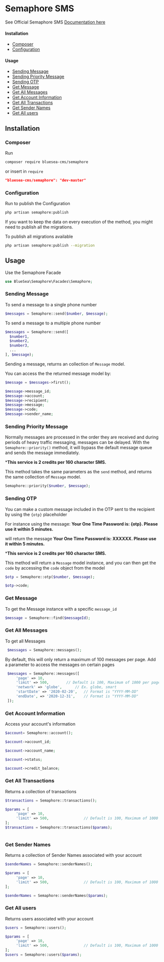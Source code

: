 
# Semaphore SMS

See Official Semaphore SMS [Documentation here](https://semaphore.co/docs)

#### Installation
* [Composer](#composer)
* [Configuration](#configuration)

#### Usage
* [Sending Message](#sending-message)
* [Sending Priority Message](#sending-priority-message)
* [Sending OTP](#sending-otp)
* [Get Message](#get-message)
* [Get All Messages](#get-all-messages)
* [Get Account Information](#get-account-information)
* [Get All Transactions](#get-all-transactions)
* [Get Sender Names](#get-sender-names)
* [Get All users](#get-all-users)
  
  
  
## Installation
### Composer

Run
```bash
composer require bluesea-cms/semaphore
```

or insert in `require`
``` json
"bluesea-cms/semaphore": "dev-master"
```
### Configuration
Run to publish the Configuration

```bash
php artisan semaphore:publish
```

If you want to keep the data on every execution of the method, you might need to publish all the migrations.

To publish all migrations available
```bash
php artisan semaphore:publish --migration
```


## Usage

Use the Semaphore Facade
```php
use BlueSea\Semaphore\Facades\Semaphore;
```

### Sending Message
To send a message to a single phone number
```php
$messages = Semaphore::send($number, $message);
```

To send a message to a multiple phone number
```php
$messages = Semaphore::send([
  $number1, 
  $number2, 
  $number3,
  ...
], $message);

```
Sending a message, returns an collection of `Message` model.

You can access the the returned message model by:
```php
$message = $messages->first();

$message->message_id;
$message->account;
$message->recipient;
$message->message;
$message->code;
$message->sender_name;
```

### Sending Priority Message

Normally messages are processed in the order they are received and during periods of heavy traffic messaging, messages can be delayed.
With the `Semaphore::priority()` method, it will bypass the default message queue and sends the message immediately.

***This service is 2 credits per 160 character SMS.** 

This method takes the same parameters as the `send` method, and returns the same collection of `Message` model. 
```php
Semaphore::priority($number, $message);
```

### Sending OTP

You can make a custom message included in the OTP sent to the recipient by using the `{otp}` placeholder

For instance using the message: 
**Your One Time Password is: {otp}. Please use it within 5 minutes.**

will return the message 
**Your One Time Password is: XXXXXX. Please use it within 5 minutes.**

***This service is 2 credits per 160 character SMS.**

This method will return a `Message` model instance, and you can then get the `code` by accessing the `code` object from the model 
```php
$otp = Semaphore::otp($number, $message);

$otp->code;
```


### Get Message
To get the Message instance with a specific `message_id`
```php
$message = Semaphore::find($messageId);
```
### Get All Messages
To get all Messages
```php
 $messages = Semaphore::messages();
```

By default, this will only return a maximum of 100 messages per page.
Add a parameter to access the messages on certain pages
```php
 $messages = Semaphore::messages([
	 'page' => 10,
	 'limit' => 500,		// Default is 100, Maximum of 1000 per page
	 'network' => 'globe', 		// Ex. globe, smart
	 'startDate' => '2020-02-20',	// Format is "YYYY-MM-DD"
	 'endDate', => '2020-12-31',	// Format is "YYYY-MM-DD"
 ]);
```

### Get Account Information

Access your account's information

```php
$account= Semaphore::account();

$account->account_id;

$account->account_name;

$account->status;

$account->credit_balance;
```
### Get All Transactions
Returns a collection of transactions
```php
$transactions = Semaphore::transactions();

$params = [
	 'page' => 10,
	 'limit' => 500, 				// Default is 100, Maximum of 1000 per page
];
$transactions = Semaphore::transactions($params);
 
```

### Get Sender Names
Returns a collection of Sender Names associated with your account
```php
$senderNames = Semaphore::senderNames();

$params = [
	 'page' => 10,
	 'limit' => 500, 				// Default is 100, Maximum of 1000 per page
];

$senderNames = Semaphore::senderNames($params);

```

### Get All users

Returns users associated with your account
```php
$users = Semaphore::users();

$params = [
	 'page' => 10,
	 'limit' => 500, 				// Default is 100, Maximum of 1000 per page
];
$users = Semaphore::users($params);

```

